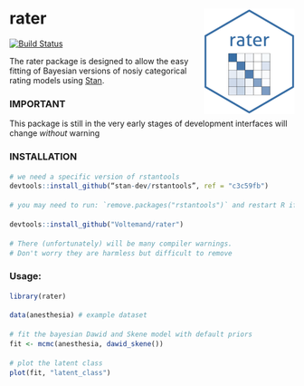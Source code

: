 # rater <img src="man/figures/rater.png" align="right" width="160" />

[![Build
Status](https://travis-ci.com/Voltemand/rater.svg?branch=master)](https://travis-ci.com/Voltemand/rater)

The rater package is designed to allow the easy fitting of Bayesian
versions of nosiy categorical rating models using
[Stan](https://mc-stan.org/).

### IMPORTANT

This package is still in the very early stages of development interfaces
will change *without* warning

### INSTALLATION

``` r
# we need a specific version of rstantools
devtools::install_github(“stan-dev/rstantools”, ref = "c3c59fb")

# you may need to run: `remove.packages("rstantools")` and restart R if rstantools is already loaded

devtools::install_github("Voltemand/rater")

# There (unfortunately) will be many compiler warnings. 
# Don't worry they are harmless but difficult to remove
```

### Usage:

``` r
library(rater)

data(anesthesia) # example dataset

# fit the bayesian Dawid and Skene model with default priors
fit <- mcmc(anesthesia, dawid_skene())

# plot the latent class
plot(fit, "latent_class")
```
